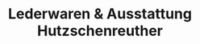 ---
title: "Lederwaren & Ausstattung Hutzschenreuther"
url: /loessnitz/lederwaren-und-ausstattung-hutzschenreuther/
shop: Taschen & Koffer
---